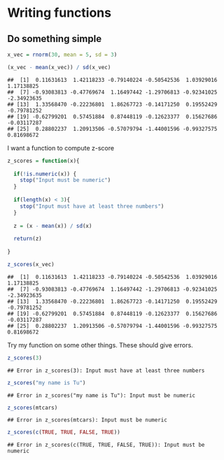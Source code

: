 Writing functions
================

## Do something simple

``` r
x_vec = rnorm(30, mean = 5, sd = 3)

(x_vec - mean(x_vec)) / sd(x_vec)
```

    ##  [1]  0.11631613  1.42118233 -0.79140224 -0.50542536  1.03929016  1.17138825
    ##  [7] -0.93083813 -0.47769674  1.16497442 -1.29706813 -0.92341025 -2.34923635
    ## [13]  1.33568470 -0.22236801  1.86267723 -0.14171250  0.19552429 -0.79781252
    ## [19] -0.62799201  0.57451884  0.87448119 -0.12623377  0.15627686 -0.03117287
    ## [25]  0.28802237  1.20913506 -0.57079794 -1.44001596 -0.99327575  0.81698672

I want a function to compute z-score

``` r
z_scores = function(x){
  
  if(!is.numeric(x)) {
    stop("Input must be numeric")
  }
  
  if(length(x) < 3){
    stop("Input must have at least three numbers")
  }
  
  z = (x - mean(x)) / sd(x)
  
  return(z)
  
}

z_scores(x_vec)
```

    ##  [1]  0.11631613  1.42118233 -0.79140224 -0.50542536  1.03929016  1.17138825
    ##  [7] -0.93083813 -0.47769674  1.16497442 -1.29706813 -0.92341025 -2.34923635
    ## [13]  1.33568470 -0.22236801  1.86267723 -0.14171250  0.19552429 -0.79781252
    ## [19] -0.62799201  0.57451884  0.87448119 -0.12623377  0.15627686 -0.03117287
    ## [25]  0.28802237  1.20913506 -0.57079794 -1.44001596 -0.99327575  0.81698672

Try my function on some other things. These should give errors.

``` r
z_scores(3)
```

    ## Error in z_scores(3): Input must have at least three numbers

``` r
z_scores("my name is Tu")
```

    ## Error in z_scores("my name is Tu"): Input must be numeric

``` r
z_scores(mtcars)
```

    ## Error in z_scores(mtcars): Input must be numeric

``` r
z_scores(c(TRUE, TRUE, FALSE, TRUE))
```

    ## Error in z_scores(c(TRUE, TRUE, FALSE, TRUE)): Input must be numeric
